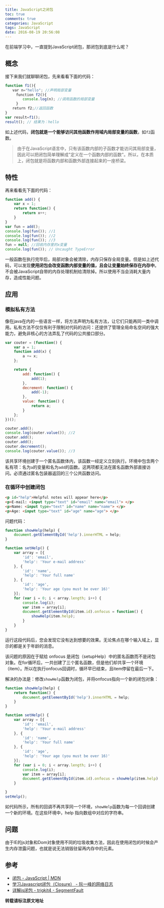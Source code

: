 ```yaml
---
title: JavaScript之闭包
toc: true
comments: true
categories: JavaScript
tags: JavaScript
date: 2016-08-19 20:56:08
---
```


在前端学习中，一直提到JavaScript闭包，那闭包到底是什么呢？
<!--more-->
## 概念

接下来我们就聊聊闭包，先来看看下面的代码：
```js
function f1(){
　　var n="hello"; //声明局部变量
　　　function f2(){
        console.log(n); //调用函数的局部变量
　　　}
　　return f2;//返回函数
}
var result=f1();
result(); // 结果为：hello
```
如上述代码，**闭包就是一个能够访问其他函数作用域内局部变量的函数**，如`f2`函数。
>由于在JavaScript语言中，只有该函数内部的子函数才能访问其局部变量，因此可以把闭包简单理解成"定义在一个函数内部的函数"。所以，在本质上，闭包就是将函数内部和函数外部连接起来的一座桥梁。

## 特性

再来看看先下面的代码：
```js
function add() {
    var x = 1;
    return function() {
        return x++;
    }
}
var fun = add();
console.log(fun()); //1
console.log(fun()); //2
console.log(fun()); //3
fun = null; //回收内存里的x变量
console.log(fun()); // Uncaught TypeError
```
一般函数在执行完毕后，局部对象会被清除，内存只保存全局变量。但是如上述代码，可以发现**使用闭包会改变函数内部变量的值，且会让变量始终保存在内存中**。不会被JavaScript自带的内存处理机制给清除掉。所以使用不当会消耗大量内存，造成性能问题。

## 应用

### 模拟私有方法

像在java在内的一些语言一样，将方法声明为私有方法，让它们只能再同一类中调用。私有方法不仅仅有利于限制对代码的访问：还提供了管理全局命名空间的强大能力，避免非核心的方法弄乱了代码的公共接口部分。

```js
var couter = (function() {
    var a = 1;
    function add(x) {
        a += x;
    };

    return {
        add: function() {
            add(1);
        },
        decrement: function() {
            add(-1);
        },
        value: function() {
            return a;
        }
    };
})();

couter.add();
console.log(couter.value()); //2
couter.add();
couter.add();
couter.decrement();
console.log(couter.value()); //3
```
该共享环境创建于一个匿名函数体内，该函数一经定义立刻执行。环境中包含两个私有项：名为` a `的变量和名为`add`的函数。这两项都无法在匿名函数外部直接访问。必须通过匿名包装器返回的三个公共函数访问。

### 在循环中创建闭包

```html
<p id="help">Helpful notes will appear here</p>
<p>E-mail: <input type="text" id="email" name="email"> </p>
<p>Name: <input type="text" id="name" name="name"> </p>
<p>Age: <input type="text" id="age" name="age"> </p>
```

问题代码：
```js
function showHelp(help) {
    document.getElementById('help').innerHTML = help;
}

function setHelp() {
    var array = [{
        'id': 'email',
        'help': 'Your e-mail address'
    }, {
        'id': 'name',
        'help': 'Your full name'
    }, {
        'id': 'age',
        'help': 'Your age (you must be over 16)'
    }];
    for (var i = 0; i < array.length; i++) {
        console.log(i);
        var item = array[i];
        document.getElementById(item.id).onfocus = function() {
            showHelp(item.help);
        }
    }
}
```
运行这段代码后，您会发现它没有达到想要的效果。无论焦点在哪个输入域上，显示的都是关于年龄的消息。

该问题的原因在于赋给 onfocus 是闭包（setupHelp）中的匿名函数而不是闭包对象。在for循环后，一共创建了三个匿名函数，但是他们却共享一个环境（item）。所以在执行onfocus回调时，循环早已结束，且item停留在最后一下。

解决的办法是：修改`showHelp`函数为闭包，并将onfocus指向一个新的闭包对象：
```js
function showHelp(help) {
    return function() {
        document.getElementById('help').innerHTML = help;
    }
}

function setHelp() {
    var array = [{
        'id': 'email',
        'help': 'Your e-mail address'
    }, {
        'id': 'name',
        'help': 'Your full name'
    }, {
        'id': 'age',
        'help': 'Your age (you must be over 16)'
    }];
    for (var i = 0; i < array.length; i++) {
        console.log(i);
        var item = array[i];
        document.getElementById(item.id).onfocus = showHelp(item.help)
    }

}
setHelp();
```
如代码所示，所有的回调不再共享同一个环境，`showHelp`函数为每一个回调创建一个新的环境。在这些环境中，help 指向数组中对应的字符串。

## 问题

由于IE的js对象和Dom对象使用不同的垃圾收集方法，因此在使用闭包的时候会产生内存泄露问题，也就是说无法销毁驻留再内存中的元素。

## 参考
* [闭包 - JavaScript | MDN](https://developer.mozilla.org/cn/docs/Web/JavaScript/Closures)
* [学习Javascript闭包（Closure） - 阮一峰的网络日志](http://www.ruanyifeng.com/blog/2009/08/learning_javascript_closures.html)
* [详解js闭包 - trigkit4 - SegmentFault](https://segmentfault.com/a/1190000000652891)



**转载请标注原文地址**                           

